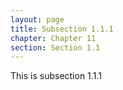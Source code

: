 ```yaml
---
layout: page
title: Subsection 1.1.1
chapter: Chapter 11
section: Section 1.1
---
```


This is subsection 1.1.1